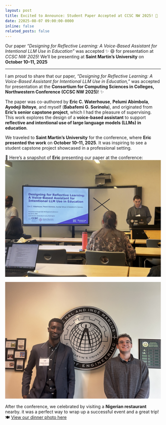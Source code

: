 ```yaml
---
layout: post
title: Excited to Announce: Student Paper Accepted at CCSC NW 2025! 🎉
date: 22025-08-07 09:00:00-0000
inline: false
related_posts: false
---
```


Our paper *“Designing for Reflective Learning: A Voice-Based Assistant for Intentional LLM Use in Education”* was accepted :sparkles: :smile: for presentation at *CCSC NW 2025*! We’ll be presenting at **Saint Martin’s University** on **October 10–11, 2025**


---

I am proud to share that our paper, *“Designing for Reflective Learning: A Voice-Based Assistant for Intentional LLM Use in Education,”* was accepted for presentation at the **Consortium for Computing Sciences in Colleges, Northwestern Conference (CCSC NW 2025)**! ✨  

The paper was co-authored by **Eric C. Waterhouse**,  **Pelumi Abimbola**, **Ayodeji Ibitoye**, and myself (**Babafemi G. Sorinolu**), and originated from **Eric’s senior capstone project**, which I had the pleasure of supervising. This work explores the design of a **voice-based assistant** to support **reflective and intentional use of large language models (LLMs) in education**.

We traveled to **Saint Martin’s University** for the conference, where **Eric presented the work** on **October 10–11, 2025**. It was inspiring to see a student capstone project showcased in a professional setting.  

📸 Here’s a snapshot of **Eric** presenting our paper at the conference:  
![Eric presenting at CCSC NW 2025](/assets/img/eric_at_ccsc.jpg)

![Me and Eric at CCSC NW 2025! 🎉](/assets/img/babafemi_and_eric.jpg)

After the conference, we celebrated by visiting a **Nigerian restaurant** nearby. it was a perfect way to wrap up a successful event and a great trip!  
🍽️ [View our dinner photo here](/assets/img/dinner.jpg)
